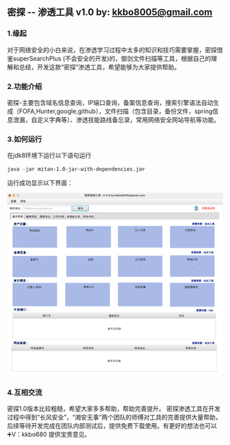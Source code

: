 ## 密探 -- 渗透工具 v1.0     by: kkbo8005@gmail.com

### 1.缘起

  对于网络安全的小白来说，在渗透学习过程中太多的知识和技巧需要掌握，密探借鉴superSearchPlus (不会安全的开发)的，御剑文件扫描等工具，根据自己的理解和总结，开发这款“密探”渗透工具，希望能够为大家提供帮助。

### 2.功能介绍

  密探-主要包含域名信息查询，IP端口查询，备案信息查询，搜索引擎语法自动生成（FOFA,Hunter,google,github），文件扫描（包含目录，备份文件，spring信息泄漏，自定义字典等）、渗透技能路线备忘录，常用网络安全网站导航等功能。

###  3.如何运行 

 在jdk8环境下运行以下语句运行

```
java -jar mitan-1.0-jar-with-dependencies.jar
```

运行成功显示以下界面：

![image-20240406144653006](Readme.assets/image-20240406144653006.png)

### 4.互相交流

密探1.0版本比较粗糙，希望大家多多帮助，帮助完善提升。 密探渗透工具在开发过程中得到“长风安全”，“湘安无事“两个团队的师傅对工具的完善提供大量帮助，后续等待开发完成在团队内部测试后，提供免费下载使用。有更好的想法也可以➕V：kkbo680  提供宝贵意见。 